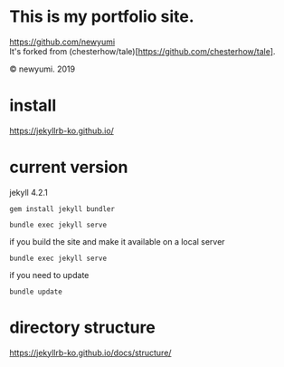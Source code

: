 # This is my portfolio site.
https://github.com/newyumi
<br/>
It's forked from (chesterhow/tale)[https://github.com/chesterhow/tale].

© newyumi. 2019

# install
https://jekyllrb-ko.github.io/

# current version 
jekyll 4.2.1

```
gem install jekyll bundler

bundle exec jekyll serve
```

if you build the site and make it available on a local server
```
bundle exec jekyll serve
```

if you need to update
```
bundle update
```


# directory structure
https://jekyllrb-ko.github.io/docs/structure/